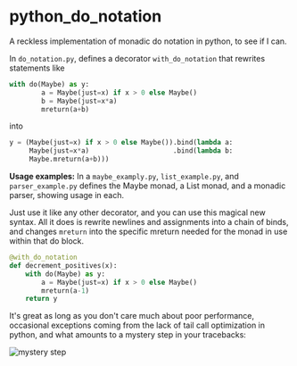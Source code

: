 # python_do_notation
A reckless implementation of monadic do notation in python, to see if I can.

In `do_notation.py`, defines a decorator `with_do_notation` that rewrites statements like

```python
with do(Maybe) as y:
        a = Maybe(just=x) if x > 0 else Maybe()
        b = Maybe(just=x*a)
        mreturn(a+b)
```

into

```python
y = (Maybe(just=x) if x > 0 else Maybe()).bind(lambda a:
     Maybe(just=x*a)                     .bind(lambda b:
     Maybe.mreturn(a+b)))
```

**Usage examples:** In a `maybe_examply.py`, `list_example.py`, and `parser_example.py` defines the Maybe monad, a List monad, and a monadic parser, showing usage in each.

Just use it like any other decorator, and you can use this magical new syntax.
All it does is rewrite newlines and assignments into a chain of binds, and changes `mreturn` into the specific mreturn needed for the monad in use within that do block.

```python
@with_do_notation
def decrement_positives(x):
    with do(Maybe) as y:
        a = Maybe(just=x) if x > 0 else Maybe()
        mreturn(a-1)
    return y
```

It's great as long as you don't care much about poor performance, occasional exceptions coming from the lack of tail call optimization in python, and what amounts to a mystery step in your tracebacks:

![mystery step](https://i.imgur.com/EXmmL.jpg)
